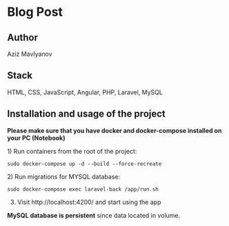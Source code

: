 # Blog Post

## Author

Aziz Mavlyanov

## Stack

HTML, CSS, JavaScript, Angular, PHP, Laravel, MySQL

## Installation and usage of the project

**Please make sure that you have docker and docker-compose installed on your PC (Notebook)**

1\) Run containers from the root of the project:

```dotenv
sudo docker-compose up -d --build --force-recreate
```

2\) Run migrations for MYSQL database:

```dotenv
sudo docker-compose exec laravel-back /app/run.sh
```

3. Visit http://localhost:4200/ and start using the app

**MySQL database is persistent** since data located in volume.
